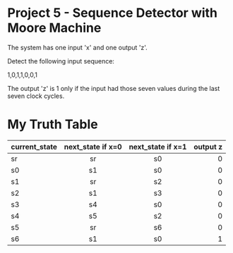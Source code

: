 Project 5 - Sequence Detector with Moore Machine
================================================

The system has one input 'x' and one output 'z'.

Detect the following input sequence:

1,0,1,1,0,0,1

The output 'z' is 1 only if the input had those 
seven values during the last seven clock cycles.

My Truth Table
==============

|current_state|next_state if x=0|next_state if x=1|output z|
|:------------|:-:|:-:|----------:|
|sr|sr|s0|0|
|s0|s1|s0|0|
|s1|sr|s2|0|
|s2|s1|s3|0|
|s3|s4|s0|0|
|s4|s5|s2|0|
|s5|sr|s6|0|
|s6|s1|s0|1|
